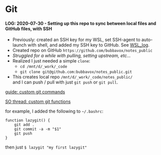 # Git


#### LOG: 2020-07-30 - Setting up this repo to sync between local files and GitHub files, with SSH
  - Previously: created an SSH key for my WSL, set SSH-agent to auto-launch with shell, and added my SSH key to GitHub.  See [WSL_log](https://github.com/bubbavox/notes_public/blob/master/WSL_log.md#ssh-setup).
  - Created repo on GitHub `https://github.com/bubbavox/notes_public`
  - _Struggled for a while with pulling, setting upstream, etc..._
  - Realized I just needed a simple `clone`:
    - `cd /mnt/d/_work/_code`
    - `git clone git@github.com:bubbavox/notes_public.git`
  - This creates local repo `/mnt/d/_work/_code/notes_public/` \
      and I can push / pull with just `git push` or `git pull`.

[guide: custom git commands](http://thediscoblog.com/blog/2014/03/29/custom-git-commands-in-3-steps/)

[SO thread: custom git functions](https://stackoverflow.com/questions/19595067/git-add-commit-and-push-commands-in-one)

for example, I added the following to `~/.bashrc`:
```
function lazygit() {
    git add .
    git commit -a -m "$1"
    git push
}
```
then just `$ lazygit "my first lazygit"`